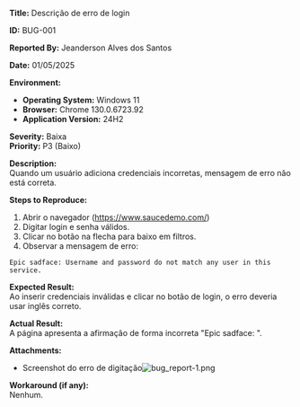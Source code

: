 **Title:** Descrição de erro de login

**ID:** BUG-001

**Reported By:** Jeanderson Alves dos Santos

**Date:** 01/05/2025

**Environment:**
- **Operating System:** Windows 11 
- **Browser:** Chrome 130.0.6723.92
- **Application Version:** 24H2

**Severity:** Baixa  
**Priority:** P3 (Baixo)

**Description:**  
Quando um usuário adiciona credenciais incorretas, mensagem de erro não está correta.

**Steps to Reproduce:**
1. Abrir o navegador (https://www.saucedemo.com/)
2. Digitar login e senha válidos.
3. Clicar no botão na flecha para baixo em filtros.
4. Observar a mensagem de erro:
```
Epic sadface: Username and password do not match any user in this service.
```
**Expected Result:**  
Ao inserir credenciais inválidas e clicar no botão de login, o erro deveria usar inglês correto.

**Actual Result:**  
A página apresenta a afirmação de forma incorreta "Epic sadface: ".

**Attachments:**
- Screenshot do erro de digitação![bug_report-1.png](C:\Users\Study\Documents\qa-tech-challenge\playwright_tests\bugs_images\bug_report-1.png)

**Workaround (if any):**  
Nenhum.